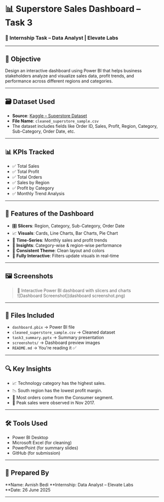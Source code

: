 # 📊 Superstore Sales Dashboard – Task 3

### 🚀 Internship Task – Data Analyst | Elevate Labs

---

## 📌 Objective

Design an interactive dashboard using Power BI that helps business stakeholders analyze and visualize sales data, profit trends, and performance across different regions and categories.

---

## 🗃️ Dataset Used

- **Source**: [Kaggle – Superstore Dataset](https://www.kaggle.com/datasets/vivek468/superstore-dataset-final)
- **File Name**: `cleaned_superstore_sample.csv`  
- The dataset includes fields like Order ID, Sales, Profit, Region, Category, Sub-Category, Order Date, etc.

---

## 📊 KPIs Tracked

- ✅ Total Sales
- ✅ Total Profit
- ✅ Total Orders
- ✅ Sales by Region
- ✅ Profit by Category
- ✅ Monthly Trend Analysis

---

## 🧩 Features of the Dashboard

- 🎛️ **Slicers**: Region, Category, Sub-Category, Order Date
- 📈 **Visuals**: Cards, Line Charts, Bar Charts, Pie Chart
- 📅 **Time-Series**: Monthly sales and profit trends
- 🧠 **Insights**: Category-wise & region-wise performance
- 🎨 **Consistent Theme**: Clean layout and colors
- 🔁 **Fully Interactive**: Filters update visuals in real-time

---

## 🖼️ Screenshots

> 📌 Interactive Power BI dashboard with slicers and charts  
> ![Dashboard Screenshot](dashboard screenshot.png)

---

## 📎 Files Included

- `dashboard.pbix` → Power BI file  
- `cleaned_superstore_sample.csv` → Cleaned dataset  
- `task3_summary.pptx` → Summary presentation  
- `screenshots/` → Dashboard preview images  
- `README.md` → You're reading it ✅

---

## 🔍 Key Insights

- 📈 Technology category has the highest sales.
- 📉 South region has the lowest profit margin.
- 🧾 Most orders come from the Consumer segment.
- 📆 Peak sales were observed in Nov 2017.

---

## 🛠️ Tools Used

- Power BI Desktop  
- Microsoft Excel (for cleaning)  
- PowerPoint (for summary slides)  
- GitHub (for submission)

---

## 🙋 Prepared By

**Name: Avnish Bedi 
**Internship: Data Analyst – Elevate Labs  
**Date: 26 June 2025

---

